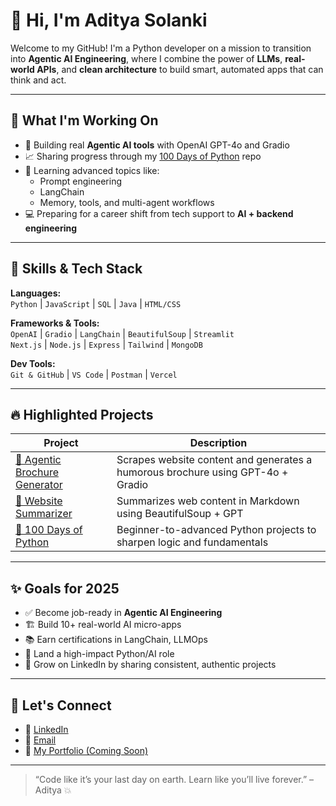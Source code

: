 # 👋 Hi, I'm Aditya Solanki

Welcome to my GitHub! I'm a Python developer on a mission to transition into **Agentic AI Engineering**, where I combine the power of **LLMs**, **real-world APIs**, and **clean architecture** to build smart, automated apps that can think and act.

---

## 🚀 What I'm Working On

- 🔧 Building real **Agentic AI tools** with OpenAI GPT-4o and Gradio  
- 📈 Sharing progress through my [100 Days of Python](http://github.com/AdityaSolanki2018/PythonProjects) repo  
- 🧠 Learning advanced topics like:
  - Prompt engineering
  - LangChain
  - Memory, tools, and multi-agent workflows
- 💻 Preparing for a career shift from tech support to **AI + backend engineering**

---

## 🧠 Skills & Tech Stack

**Languages:**  
`Python` | `JavaScript` | `SQL` | `Java` | `HTML/CSS`

**Frameworks & Tools:**  
`OpenAI` | `Gradio` | `LangChain` | `BeautifulSoup` | `Streamlit`  
`Next.js` | `Node.js` | `Express` | `Tailwind` | `MongoDB`

**Dev Tools:**  
`Git & GitHub` | `VS Code` | `Postman` | `Vercel`

---

## 🔥 Highlighted Projects

| Project | Description |
|--------|-------------|
| [🧠 Agentic Brochure Generator](https://github.com/AdityaSolanki2018/llmEngineering/tree/main/Project02) | Scrapes website content and generates a humorous brochure using GPT-4o + Gradio |
| [📰 Website Summarizer](https://github.com/AdityaSolanki2018/llmEngineering/tree/main/Project01) | Summarizes web content in Markdown using BeautifulSoup + GPT |
| [🐍 100 Days of Python](http://github.com/AdityaSolanki2018/PythonProjects) | Beginner-to-advanced Python projects to sharpen logic and fundamentals |

---

## ✨ Goals for 2025

- ✅ Become job-ready in **Agentic AI Engineering**  
- 🏗️ Build 10+ real-world AI micro-apps  
- 📚 Earn certifications in LangChain, LLMOps  
- 💼 Land a high-impact Python/AI role  
- 📢 Grow on LinkedIn by sharing consistent, authentic projects

---

## 💬 Let's Connect

- 🔗 [LinkedIn](www.linkedin.com/in/aditya-solanki-2623ai)
- 💌 [Email](mailto:solankiaditya2018@gmail.com)
- 📁 [My Portfolio (Coming Soon)](https://your-website.com)

---

> “Code like it’s your last day on earth. Learn like you’ll live forever.” – Aditya 💥

<!---
AdityaSolanki2018/AdityaSolanki2018 is a ✨ special ✨ repository because its `README.md` (this file) appears on your GitHub profile.
You can click the Preview link to take a look at your changes.
--->
